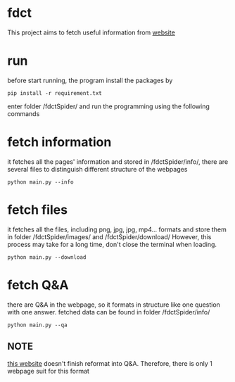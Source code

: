# fdct 

This project aims to fetch useful information from [website](https://www.fdct.gov.mo/zh_tw/index.html)

# run
before start running, the program install the packages by

```shell
pip install -r requirement.txt
```

enter folder /fdctSpider/ and run the programming using the following commands

# fetch information
it fetches all the pages' information and stored in /fdctSpider/info/, there are several files to distinguish different structure of the webpages

```shell
python main.py --info
```

# fetch files
it fetches all the files, including png, jpg, jpg, mp4... formats and store them in folder /fdctSpider/images/ and /fdctSpider/download/
However, this process may take for a long time, don't close the terminal when loading.

```shell
python main.py --download
```

# fetch Q&A
there are Q&A in the webpage, so it formats in structure like one question with one answer. fetched data can be found in folder /fdctSpider/info/

```shell
python main.py --qa
```

## NOTE
[this website](https://www.fdct.gov.mo/zh_tw/research_funding1.html) doesn't finish reformat into Q&A. Therefore, there is only 1 webpage suit for this format